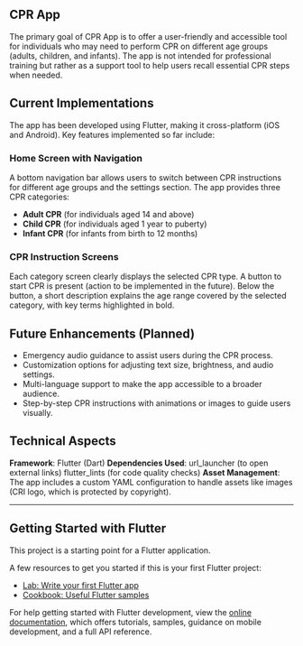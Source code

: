 ## CPR App
The primary goal of CPR App is to offer a user-friendly and accessible tool for individuals who may need to perform CPR on different age groups (adults, children, and infants). The app is not intended for professional training but rather as a support tool to help users recall essential CPR steps when needed.

## Current Implementations
The app has been developed using Flutter, making it cross-platform (iOS and Android). Key features implemented so far include:

### Home Screen with Navigation

A bottom navigation bar allows users to switch between CPR instructions for different age groups and the settings section.
The app provides three CPR categories:

- **Adult CPR** (for individuals aged 14 and above)
- **Child CPR** (for individuals aged 1 year to puberty)
- **Infant CPR** (for infants from birth to 12 months)

### CPR Instruction Screens

Each category screen clearly displays the selected CPR type.
A button to start CPR is present (action to be implemented in the future).
Below the button, a short description explains the age range covered by the selected category, with key terms highlighted in bold.

## Future Enhancements (Planned)

- Emergency audio guidance to assist users during the CPR process.
- Customization options for adjusting text size, brightness, and audio settings.
- Multi-language support to make the app accessible to a broader audience.
- Step-by-step CPR instructions with animations or images to guide users visually.


## Technical Aspects

**Framework**: Flutter (Dart)
**Dependencies Used**:
url_launcher (to open external links)
flutter_lints (for code quality checks)
**Asset Management**: The app includes a custom YAML configuration to handle assets like images (CRI logo, which is protected by copyright).



-------------------------------------------------------------------------------------------
## Getting Started with Flutter

This project is a starting point for a Flutter application.

A few resources to get you started if this is your first Flutter project:

- [Lab: Write your first Flutter app](https://docs.flutter.dev/get-started/codelab)
- [Cookbook: Useful Flutter samples](https://docs.flutter.dev/cookbook)

For help getting started with Flutter development, view the
[online documentation](https://docs.flutter.dev/), which offers tutorials,
samples, guidance on mobile development, and a full API reference.
